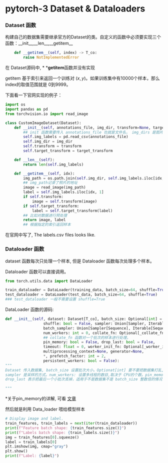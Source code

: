 # pytorch-3 Dataset & Dataloaders

### Dataset 函数

构建自己的数据集需要继承官方的Dataset的类。自定义的函数中必须要实现三个函数：\_\_init\_\_,\_\_len\_\_,\_\_getitem\_\_

```python
    def __getitem__(self, index) -> T_co:
        raise NotImplementedError
```

在 Dataset源码中, \*  \***getitem**函数并没有实现

getitem 基于索引来返回一个训练对 $(x,y)$。如果训练集中有10000个样本，那么index的取值范围就是 0到9999。

下面看一下官网实现的例子：

```python
import os
import pandas as pd
from torchvision.io import read_image

class CustomImageDataset(Dataset):
    def __init__(self, annotations_file, img_dir, transform=None, target_transform=None):
        ## init 函数需要传入 annotations_file 也就是文件名， img_dirs 是图片的路径名。
        self.img_labels = pd.read_csv(annotations_file)
        self.img_dir = img_dir
        self.transform = transform
        self.target_transform = target_transform

    def __len__(self):
        return len(self.img_labels)

    def __getitem__(self, idx):
        img_path = os.path.join(self.img_dir, self.img_labels.iloc[idx, 0])
        ## img_path记录了照片的地址
        image = read_image(img_path)
        label = self.img_labels.iloc[idx, 1]
        if self.transform:
            image = self.transform(image)
        if self.target_transform:
            label = self.target_transform(label)
        ## 比如对数据进行预处理
        return image, label
        ## 根据指定的索引返回样本
```

在官网中写了, The labels.csv files looks like.

### Dataloader 函数

dataset 函数每次只处理一个样本, 但是 Dataloader 函数每次处理多个样本。

Dataloader 函数可以直接调用。

```python
from torch.utils.data import DataLoader

train_dataloader = DataLoader(training_data, batch_size=64, shuffle=True)
test_dataloader = DataLoader(test_data, batch_size=64, shuffle=True)
### test_dataloader 一般不需要设置 shuffle=True
```

DataLoader 函数的源码:

```python
def __init__(self, dataset: Dataset[T_co], batch_size: Optional[int] = 1,
                 shuffle: bool = False, sampler: Union[Sampler, Iterable, None] = None,
                 batch_sampler: Union[Sampler[Sequence], Iterable[Sequence], None] = None,
                 num_workers: int = 0, collate_fn: Optional[_collate_fn_t] = None,
                 ## collate_fn 函数对一个批次的样本进行处理。
                 pin_memory: bool = False, drop_last: bool = False,
                 timeout: float = 0, worker_init_fn: Optional[_worker_init_fn_t] = None,
                 multiprocessing_context=None, generator=None,
                 *, prefetch_factor: int = 2,
                 persistent_workers: bool = False):
"""
Dataset 传入数据集, batch_size 设置批次大小。Optionat[int] 要不要把数据集打乱, Sampler与 batch 
sampler 是采样的方式。num_workers: 设置多线程的数目,取决于 CPU的个数。pin_memory*
drop_last 表示把最后一个小批次丢掉，适用于不是数据集不是 batch_size 整数倍的情况.

"""
```

\*关于pin\_memory的详解, 可看 [文章](https://zhuanlan.zhihu.com/p/477870660 "文章")

然后就是利用 Data\_loader 喂给模型样本

```python
# Display image and label.
train_features, train_labels = next(iter(train_dataloader))
print(f"Feature batch shape: {train_features.size()}")
print(f"Labels batch shape: {train_labels.size()}")
img = train_features[0].squeeze()
label = train_labels[0]
plt.imshow(img, cmap="gray")
plt.show()
print(f"Label: {label}")
```
